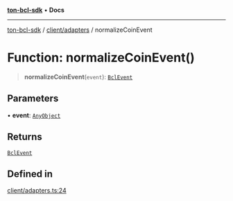 [**ton-bcl-sdk**](../../../README.md) • **Docs**

***

[ton-bcl-sdk](../../../README.md) / [client/adapters](../README.md) / normalizeCoinEvent

# Function: normalizeCoinEvent()

> **normalizeCoinEvent**(`event`): [`BclEvent`](../../types/type-aliases/BclEvent.md)

## Parameters

• **event**: [`AnyObject`](../type-aliases/AnyObject.md)

## Returns

[`BclEvent`](../../types/type-aliases/BclEvent.md)

## Defined in

[client/adapters.ts:24](https://github.com/ton-fun-tech/ton-bcl-sdk/blob/7a6b80908ebab30efbdc8b1f59fd42fa681bf4aa/src/client/adapters.ts#L24)
